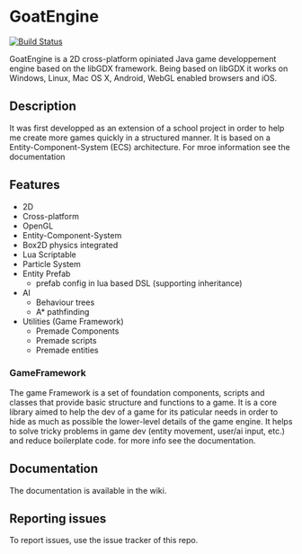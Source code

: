 # GoatEngine
[![Build Status](https://travis-ci.org/fireraccoon/GoatEngine.svg?branch=master)](https://travis-ci.org/fireraccoon/GoatEngine)

GoatEngine is a 2D cross-platform opiniated Java game developpement engine based on the libGDX framework. Being based on libGDX it works on Windows, Linux, Mac OS X, Android, WebGL enabled browsers and iOS.

## Description
It was first developped as an extension of a school project in order to help me create more games quickly in a structured manner.
It is based on a Entity-Component-System (ECS) architecture. For mroe information see the documentation

## Features
- 2D
- Cross-platform
- OpenGL
- Entity-Component-System
- Box2D physics integrated
- Lua Scriptable
- Particle System
- Entity Prefab
  - prefab config in lua based DSL (supporting inheritance)
- AI
  - Behaviour trees
  - A* pathfinding
- Utilities (Game Framework)
  - Premade Components
  - Premade scripts
  - Premade entities

### GameFramework
The game Framework is a set of foundation components, scripts and classes that provide basic structure and functions to a game.
It is a core library aimed to help the dev of a game for its paticular needs in order to hide as much as possible the lower-level details of the game engine. It helps to solve tricky problems in game dev (entity movement, user/ai input, etc.) and reduce boilerplate code. for more info see the documentation.

## Documentation
The documentation is available in the wiki.

## Reporting issues
To report issues, use the issue tracker of this repo.

